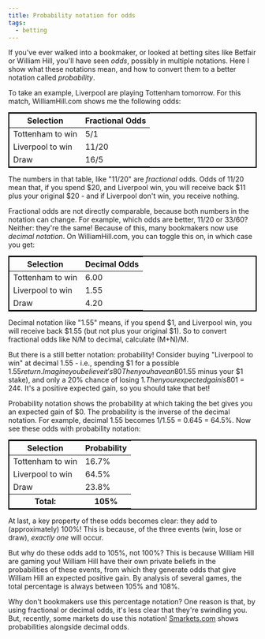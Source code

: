 ```yaml
---
title: Probability notation for odds
tags:
  - betting
---
```


If you've ever walked into a bookmaker,
or looked at betting sites like Betfair or William Hill,
you'll have seen _odds_,
possibly in multiple notations.
Here I show what these notations mean,
and how to convert them to a better notation called _probability_.

To take an example,
Liverpool are playing Tottenham tomorrow.
For this match,
WilliamHill.com shows me the following odds:

<table class="odds-table">
  <thead>
    <tr><th>Selection</th><th>Fractional Odds</th></tr>
  </thead>
  <tbody>
    <tr><td>Tottenham to win</td><td>5/1</td></tr>
    <tr><td>Liverpool to win</td><td>11/20</td></tr>
    <tr><td>Draw</td><td>16/5</td></tr>
  </tbody>
</table>

The numbers in that table, like "11/20" are _fractional_ odds.
Odds of 11/20 mean that, if you spend $20,
and Liverpool win,
you will receive back $11 plus your original $20 -
and if Liverpool don't win,
you receive nothing.

Fractional odds are not directly comparable,
because both numbers in the notation can change.
For example, which odds are better, 11/20 or 33/60?
Neither: they're the same!
Because of this,
many bookmakers now use _decimal notation_.
On WilliamHill.com,
you can toggle this on,
in which case you get:

<table class="odds-table">
  <thead>
    <tr><th>Selection</th><th>Decimal Odds</th></tr>
  </thead>
  <tbody>
    <tr><td>Tottenham to win</td><td>6.00</td></tr>
    <tr><td>Liverpool to win</td><td>1.55</td></tr>
    <tr><td>Draw</td><td>4.20</td></tr>
  </tbody>
</table>

Decimal notation like "1.55" means,
if you spend $1,
and Liverpool win,
you will receive back $1.55 (but not plus your original $1).
So to convert fractional odds like N/M to decimal,
calculate (M+N)/M.

But there is a still better notation: probability!
Consider buying "Liverpool to win" at decimal 1.55 -
i.e., spending $1 for a possible $1.55 return.
Imagine you believe it's 80% likely that Liverpool will win.
Then you have an 80% chance of gaining 55¢ ($1.55 minus your $1 stake),
and only a 20% chance of losing $1.
Then your expected gain is 80%×55¢ + 20%×-$1 = 24¢.
It's a positive expected gain, so you should take that bet!

Probability notation shows the probability at which
taking the bet gives you an expected gain of $0.
The probability is the inverse of the decimal notation.
For example, decimal 1.55 becomes 1/1.55 = 0.645 = 64.5%.
Now see these odds with probability notation:

<table class="odds-table">
  <thead>
    <tr><th>Selection</th><th>Probability</th></tr>
  </thead>
  <tbody>
    <tr><td>Tottenham to win</td><td>16.7%</td></tr>
    <tr><td>Liverpool to win</td><td>64.5%</td></tr>
    <tr><td>Draw</td><td>23.8%</td></tr>
    <tr><th>Total:</th><th>105%</th></tr>
  </tbody>
</table>

At last,
a key property of these odds becomes clear:
they add to (approximately) 100%!
This is because,
of the three events (win, lose or draw),
_exactly one_ will occur.

But why do these odds add to 105%, not 100%?
This is because William Hill are gaming you!
William Hill have their own private beliefs in the probabilities of these events,
from which they generate odds that give William Hill an expected positive gain.
By analysis of several games,
the total percentage is always between 105% and 108%.

Why don't bookmakers use this percentage notation?
One reason is that, by using fractional or decimal odds,
it's less clear that they're swindling you.
But, recently, some markets do use this notation!
[Smarkets.com](https://smarkets.com/)
shows probabilities alongside decimal odds.

<style type="text/css">
  .odds-table {
    border: 2px solid black;
    margin: 0 auto;
  }
</style>
